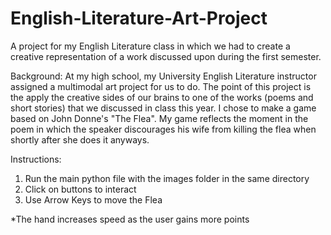 # English-Literature-Art-Project
A project for my English Literature class in which we had to create a creative representation of a work discussed upon during the first semester.


Background:
At my high school, my University English Literature instructor assigned a multimodal art project for us to do. The point of this project
is the apply the creative sides of our brains to one of the works (poems and short stories) that we discussed in class this year. I chose
to make a game based on John Donne's "The Flea". My game reflects the moment in the poem in which the speaker discourages his wife from killing
the flea when shortly after she does it anyways.

Instructions:

1. Run the main python file with the images folder in the same directory
2. Click on buttons to interact
3. Use Arrow Keys to move the Flea

*The hand increases speed as the user gains more points
